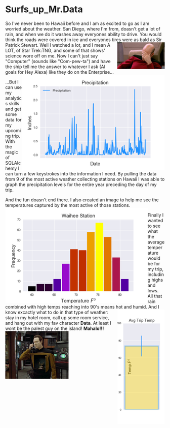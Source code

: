 # Surfs_up_Mr.Data

So I've never been to Hawaii before and I am as excited to go as I am worried about the weather. San Diego, where I'm from, doasn't get a lot of rain, and when we do it washes away everyones ability to drive. You would think the roads were covered in ice and everyones tires were as bald as Sir Patrick Stewart. <img align="right" src="images/picard.jpg" width="150"> Well I watched a lot, and I mean A LOT, of Star Trek:TNG, and some of that shows' science wore off on me. Now I can't just say "Computer" (sounds like "Com-pew-ta") and have the ship tell me the answer to whatever I ask (AI goals for Hey Alexa) like they do on the Enterprise... 
<img align="right" src="images/precipitation.png" width="450">

...But I can use my analytics skills and get some data for my upcoming trip. With the magic of SQLAlchemy I can turn a few keystrokes into the information I need. By pulling the data from 9 of the most active weather collecting stations on Hawaii I was able to graph the precipitation levels for the entire year preceding the day of my trip. 

And the fun doasn't end there. I also created an image to help me see the temperatures captured by the most active of those stations. 
<img align="left" src="images/histogram.png" width="450"> 




Finally I wanted to see what the average temperature would be for my trip, including highs and lows. All that rain combined with high temps reaching into 90's means hot and humid. <img align="right" src="images/Trip_Avg_Temp.png" width="150"> And I know excactly what to do in that type of weather: stay in my hotel room, call up some room service, and hang out with my fav character __Data__. At least I wont be the palest guy on the island! __Mahalo!!!__<img align="bottom" src="images/tng-data.jpg" width="200">  
